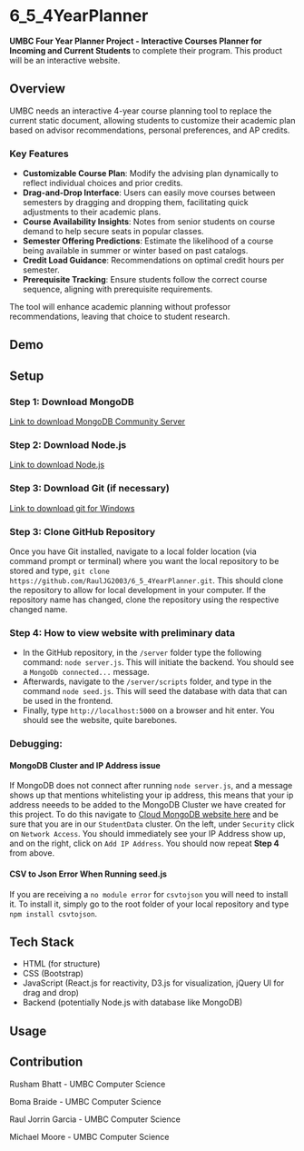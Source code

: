 # 6_5_4YearPlanner
**UMBC Four Year Planner Project - Interactive Courses Planner for Incoming and Current Students** to complete their program. This product will be an interactive website.

## Overview
UMBC needs an interactive 4-year course planning tool to replace the current static document, allowing students to customize their academic plan based on advisor recommendations, personal preferences, and AP credits.

### Key Features
* **Customizable Course Plan**: Modify the advising plan dynamically to reflect individual choices and prior credits.
* **Drag-and-Drop Interface**: Users can easily move courses between semesters by dragging and dropping them, facilitating quick adjustments to their academic plans.
* **Course Availability Insights**: Notes from senior students on course demand to help secure seats in popular classes.
* **Semester Offering Predictions**: Estimate the likelihood of a course being available in summer or winter based on past catalogs.
* **Credit Load Guidance**: Recommendations on optimal credit hours per semester.
* **Prerequisite Tracking**: Ensure students follow the correct course sequence, aligning with prerequisite requirements.

The tool will enhance academic planning without professor recommendations, leaving that choice to student research.

## Demo
## Setup
### Step 1: Download MongoDB
[Link to download MongoDB Community Server](https://www.mongodb.com/try/download/community)
### Step 2: Download Node.js
[Link to download Node.js](https://nodejs.org/en)
### Step 3: Download Git (if necessary)
[Link to download git for Windows](https://git-scm.com/downloads/win)
### Step 3: Clone GitHub Repository
Once you have Git installed, navigate to a local folder location (via command prompt or terminal) where you want the local repository to be stored and type, ```git clone https://github.com/RaulJG2003/6_5_4YearPlanner.git```. This should clone the repository to allow for local development in your computer. If the repository name has changed, clone the repository using the respective changed name.
### Step 4: How to view website with preliminary data
* In the GitHub repository, in the ```/server``` folder type the following command: ```node server.js```. This will initiate the backend. You should see a ```MongoDb connected...``` message.
* Afterwards, navigate to the ```/server/scripts``` folder, and type in the command ```node seed.js```. This will seed the database with data that can be used in the frontend.
* Finally, type ```http://localhost:5000``` on a browser and hit enter. You should see the website, quite barebones.
### Debugging:
#### MongoDB Cluster and IP Address issue
If MongoDB does not connect after running ```node server.js```, and a message shows up that mentions whitelisting your ip address, this means that your ip address neeeds to be added to the MongoDB Cluster we have created for this project. To do this navigate to 
[Cloud MongoDB website here](https://account.mongodb.com/account/login) and be sure that you are in our ```StudentData``` cluster. On the left, under ```Security``` click on ```Network Access```. You should immediately see your IP Address show up, and on the right, click on ```Add IP Address```. You should now repeat **Step 4** from above.
#### CSV to Json Error When Running seed.js
If you are receiving a ```no module error``` for ```csvtojson``` you will need to install it. To install it, simply go to the root folder of your local repository and type ```npm install csvtojson```.
## Tech Stack
* HTML (for structure)
* CSS (Bootstrap)
* JavaScript (React.js for reactivity, D3.js for visualization, jQuery UI for drag and drop)
* Backend (potentially Node.js with database like MongoDB)
## Usage
## Contribution
Rusham Bhatt - UMBC Computer Science

Boma Braide - UMBC Computer Science

Raul Jorrin Garcia - UMBC Computer Science

Michael Moore - UMBC Computer Science
